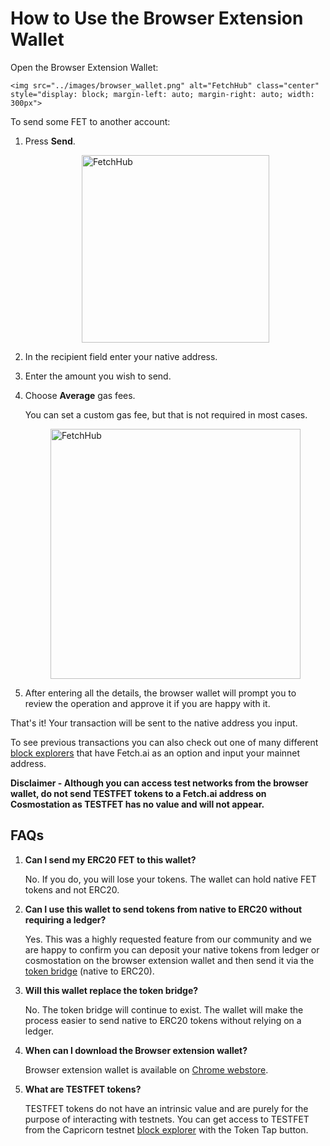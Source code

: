 



# How to Use the Browser Extension Wallet

Open the Browser Extension Wallet:

    <img src="../images/browser_wallet.png" alt="FetchHub" class="center" style="display: block; margin-left: auto; margin-right: auto; width: 300px">

To send some FET to another account:

1. Press **Send**.

    <img src="../images/fetchhub.png" alt="FetchHub" class="center" style="display: block; margin-left: auto; margin-right: auto; width: 300px">

2. In the recipient field enter your native address.
3. Enter the amount you wish to send.
4. Choose **Average** gas fees.

    You can set a custom gas fee, but that is not required in most cases.

    <img src="../images/fetchhub2.png" alt="FetchHub" class="center" style="display: block; margin-left: auto; margin-right: auto; width: 400px">

5. After entering all the details, the browser wallet will prompt you to review the operation and approve it if you are happy with it.

That's it! Your transaction will be sent to the native address you input.

To see previous transactions you can also check out one of many different [block explorers](https://explore-fetchhub.fetch.ai/account/fetch1c2wlfqn6eqqknpwcr0na43m9k6hux94dp6fx4y) that have Fetch.ai as an option and input your mainnet address.

**Disclaimer - Although you can access test networks from the browser wallet, do not send TESTFET tokens to a Fetch.ai address on Cosmostation as TESTFET has no value and will not appear.**


## **FAQs**



1. **Can I send my ERC20 FET to this wallet?**

    No. If you do, you will lose your tokens. The wallet can hold native FET tokens and not ERC20.

2. **Can I use this wallet to send tokens from native to ERC20 without requiring a ledger?**

    Yes. This was a highly requested feature from our community and we are happy to confirm you can deposit your native tokens from ledger or cosmostation on the     browser extension wallet and then send it via the [token bridge](https://token-bridge.fetch.ai/) (native to ERC20).

3. **Will this wallet replace the token bridge?**

    No. The token bridge will continue to exist. The wallet will make the process easier to send native to ERC20 tokens without relying on a ledger.

4. **When can I download the Browser extension wallet?**

      Browser extension wallet is available on [Chrome webstore](https://chrome.google.com/webstore/detail/fetchai-network-wallet/ellkdbaphhldpeajbepobaecooaoafpg?hl=en-GB).

5. **What are TESTFET tokens?**

    TESTFET tokens do not have an intrinsic value and are purely for the purpose of interacting with testnets. You can get access to TESTFET from the Capricorn testnet [block explorer](https://explore-capricorn.fetch.ai/) with the Token Tap button.
